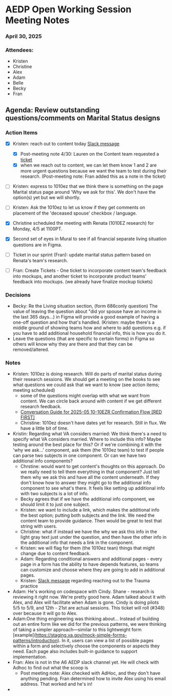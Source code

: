 # AEDP Open Working Session Meeting Notes 
### April 30, 2025

### Attendees:
- Kristen
- Christine
- Alex
- Adam
- Belle
- Becky
- Fran

## Agenda: Review outstanding questions/comments on Marital Status designs


### Action Items
- [X] Kristen: reach out to content today [Slack message](https://dsva.slack.com/archives/C01K37HRUAH/p1746044072123249)
  - [X] Post-meeting note 4/30: Lauren on the Content team requested a [ticket](https://github.com/department-of-veterans-affairs/va.gov-team/issues/108767)
  - [X] when we reach out to content, we can let them know 1 and 2 are more urgent questions because we want the team to test during their research. (Post-meeting note: Fran added this as a note in the ticket)
- [ ] Kristen: express to 1010ez that we think there is something on the page Marital status page around 'Why we ask for this'. We don't have the option(s) yet but we will shortly.
- [ ] Kristen: Ask the 1010ez to let us know if they get comments on placement of the 'deceased spouse' checkbox / language.
- [X] Christine scheduled the meeting with Renata (1010EZ research) for Monday, 4/5 at 1100PT.
- [X] Second set of eyes in Mural to see if all financial separate living situation questions are in Figma.
- [ ] Ticket in our sprint (Fran): update marital status pattern based on Renata's team's research.
- [ ] Fran: Create Tickets -  One ticket to incorporate content team's feedback into mockups,  and another ticket to incorporate product teams' feedback into mockups. (we already have finalize mockup tickets)


### Decisions
- Becky: Re the Living situation section, (form 686conly question) The value of leaving the question about "did yor spouse have an income in the last 365 days...) in Figma will provide a good example of having a one-off question and how that's handled. (Kristen: maybe there's a middle ground of showing teams how and where to add questions e.g. if you have to add additional household financial info, this is how you do it.
- Leave the questions (that are specific to certain forms) in Figma so others will know why they are there and that they can be removed/altered.

### Notes
- Kristen: 1010ez is doing research. Will do parts of marital status during their research sessions. We should get a meeting on the books to see what questions we could ask that we want to know (see action items; meeting scheduled)
  - some of the questions might overlap with what we want from content. We can circle back around with content if we get different research feedback.
  - [Conversation Guide for 2025-05 10-10EZR Confirmation Flow [RED FIRST]](https://github.com/department-of-veterans-affairs/va.gov-team/blob/master/products/health-care/application/va-application/research/2025-05-EZR-Confirmation-Flow/Conversation-guide-Red-first.md)
  - Christine: 1010ez doesn't have dates yet for research. Still in flux. We have a little bit of time.
- Kristin: Regarding what VA considers married: We think there's a need to specify what VA considers married. Where to include this info? Maybe testing around the best place for this? Or if we're combining it with the 'why we ask...' component, ask them (the 1010ez team) to test if people can parse two subjects in one component. Or can we have two additional info components?
  - Chrstine: would want to get content's thoughts on this approach. Do we really need to tell them everything in that component? Just tell them why we ask this and have all the content underneath. If they don't know how to answer they might go to the additional info component to see what's there. It feels like setting up additional info with two subjects is a lot of info.
  - Becky agrees that if we have the additional info component, we should limit it to just one subject.
  - Kristen: we want to include a link, which makes the additional info the best option; putting both subjects and the link. We need the content team to provide guidance. Then would be great to test that string with users.
  - Christine: what if instead we have the why we ask this info in the light gray text just under the question, and then have the other info in the additional info that needs a link in the component.
  - Kristen: we will flag for them (the 1010ez tean) things that might change due to content feedback.
  - Adam: Regarding conditional answers and additional pages - every page in a form has the ability to have depends features, so teams can customize and choose where they are going to add in additional pages.
  - Kristen: [Slack message](https://dsva.slack.com/archives/C07909N7U8Z/p1745606662682699) regarding reaching out to the Trauma practice
- Adam: He's working on codespace with Cindy. Shane - research is reviewing it right now. We're pretty good here. Adam talked about it with Alex, and Alex will facilitate when Adam is gone. Cindy is doing pilots 5/5 to 5/9, and  12th - 21st are actual sessions.  This ticket will roll (#348) over because it will go to Alex.
- Adam:One thing engineering was thinking about... Instead of building out an entire form like we did for the previous patterns, we were thinking of taking a simpler approach—similar to this lightweight form [example[(https://staging.va.gov/mock-simple-forms-patterns/introduction). In it, users can view a list of possible pages within a form and selectively choose the components or aspects they need. Each page also includes built-in guidance to support implementation.
- Fran: Alex is not in the A6 AEDP slack channel yet. He will check with Adhoc to find out what the scoop is
  - Post meeting note: Alex checked with AdHoc, and they don't have anything pending. Fran determined how to invite Alex using his email address. That worked and he's in!
- 

